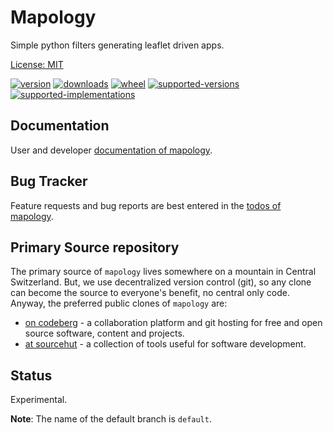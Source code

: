 # Mapology

Simple python filters generating leaflet driven apps.

[License: MIT](https://git.sr.ht/~sthagen/mapology/tree/default/item/LICENSE)

[![version](https://img.shields.io/pypi/v/mapology.svg?style=flat)](https://pypi.python.org/pypi/mapology/)
[![downloads](https://pepy.tech/badge/mapology/month)](https://pepy.tech/project/mapology)
[![wheel](https://img.shields.io/pypi/wheel/mapology.svg?style=flat)](https://pypi.python.org/pypi/mapology/)
[![supported-versions](https://img.shields.io/pypi/pyversions/mapology.svg?style=flat)](https://pypi.python.org/pypi/mapology/)
[![supported-implementations](https://img.shields.io/pypi/implementation/mapology.svg?style=flat)](https://pypi.python.org/pypi/mapology/)

## Documentation

User and developer [documentation of mapology](https://codes.dilettant.life/docs/mapology).

## Bug Tracker

Feature requests and bug reports are best entered in the [todos of mapology](https://todo.sr.ht/~sthagen/mapology).

## Primary Source repository

The primary source of `mapology` lives somewhere on a mountain in Central Switzerland.
But, we use decentralized version control (git), so any clone can become the source to everyone's benefit, no central only code.
Anyway, the preferred public clones of `mapology` are:

* [on codeberg](https://codeberg.org/sthagen/mapology) - a collaboration platform and git hosting for free and open source software, content and projects.
* [at sourcehut](https://git.sr.ht/~sthagen/mapology) - a collection of tools useful for software development.

## Status

Experimental.

**Note**: The name of the default branch is `default`.
